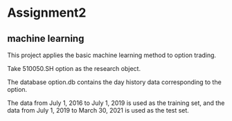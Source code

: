 # Assignment2
## machine learning
This project applies the basic machine learning method to option trading.

Take 510050.SH option as the research object.

The database option.db contains the day history data corresponding to the option.

The data from July 1, 2016 to July 1, 2019 is used as the training set, and the data from July 1, 2019 to March 30, 2021 is used as the test set.
